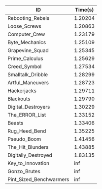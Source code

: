 |ID|Time(s)|
|-|-|
|Rebooting_Rebels|1.20204|
|Loose_Screws|1.20863|
|Computer_Crew|1.23179|
|Byte_Mechanics|1.25109|
|Grapevine_Squad|1.25345|
|Prime_Calculus|1.25629|
|Creed_Symbol|1.27534|
|Smalltalk_Dribble|1.28299|
|Artful_Maneuvers|1.28723|
|Hackerjacks|1.29711|
|Blackouts|1.29790|
|Digital_Destroyers|1.30229|
|The_ERROR_List|1.33152|
|Beasts|1.33406|
|Rug_Heed_Bend|1.35225|
|Pseudo_Boom|1.41456|
|The_Hit_Blunders|1.43885|
|Digitally_Destroyed|1.83135|
|Key_to_Innovation|inf|
|Gonzo_Brutes|inf|
|Pint_Sized_Benchwarmers|inf|
